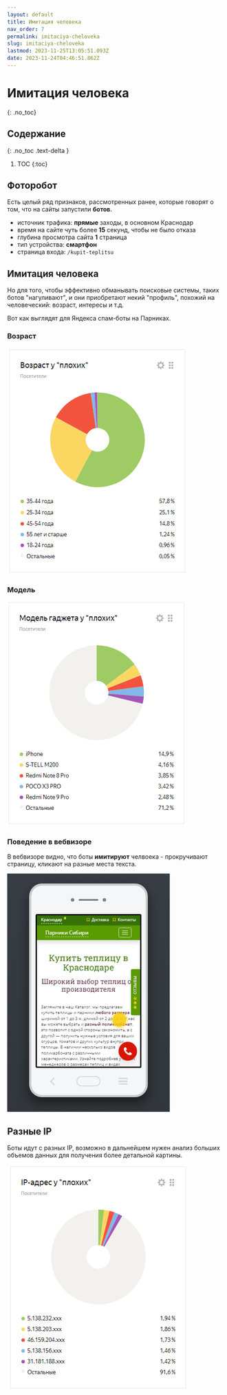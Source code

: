 ```yaml
---
layout: default
title: Имитация человека
nav_order: 7
permalink: imitaciya-cheloveka
slug: imitaciya-cheloveka
lastmod: 2023-11-25T13:05:51.093Z
date: 2023-11-24T04:46:51.862Z
---
```


# Имитация человека
{: .no_toc}

## Содержание
{: .no_toc .text-delta }

1. TOC
{:toc}

## Фоторобот

Есть целый ряд признаков, рассмотренных ранее, которые говорят о том, что на сайты запустили **ботов**.

- источник трафика: **прямые** заходы, в основном Краснодар
- время на сайте чуть более **15** секунд, чтобы не было отказа
- глубина просмотра сайта **1** страница
- тип устройства: **смартфон**
- страница входа: `/kupit-teplitsu`

## Имитация человека

Но для того, чтобы эффективно обманывать поисковые системы, таких ботов "нагуливают", и они приобретают некий "профиль", похожий на человеческий: возраст, интересы и т.д.

Вот как выглядят для Яндекса спам-боты на Парниках.

### Возраст

![](/assets/images/2023-11-25%2018_48_22-Window.png)

### Модель

![](/assets/images/2023-11-25%2018_49_29-Window.png)

### Поведение в вебвизоре

В вебвизоре видно, что боты **имитируют** челвоека - прокручивают страницу, кликают на разные места текста.

![](/assets/images/2023-11-25%2020_05_21-Window.png)

## Разные IP

Боты идут с разных IP, возможно в дальнейшем нужен анализ больших объемов данных для получения более детальной картины.

![](/assets/images/2023-11-25%2018_46_00-Window.png)